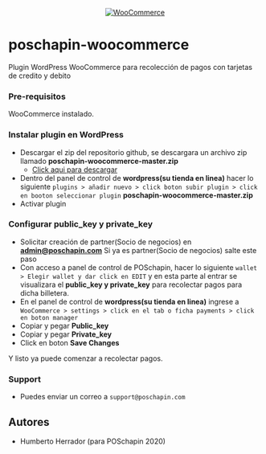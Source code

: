 
<p align="center"><a href="https://poschapin.com/"><img src="https://user-images.githubusercontent.com/37667605/86314652-713dc580-bbe5-11ea-83eb-749a41f60c65.png" alt="WooCommerce"></a></p>



# poschapin-woocommerce

Plugin WordPress WooCommerce para recolección de pagos con tarjetas de credito y debito

### Pre-requisitos

WooCommerce instalado.

### Instalar plugin en WordPress
- Descargar el zip del repositorio github, se descargara un archivo zip llamado **poschapin-woocommerce-master.zip** 
  - [Click aqui para descargar](https://github.com/hhklik/poschapin-woocommerce/archive/master.zip)
- Dentro del panel de control de **wordpress(su tienda en linea)** hacer lo siguiente  `plugins > añadir nuevo > click boton subir plugin > click en booton seleccionar plugin` **poschapin-woocommerce-master.zip**
- Activar plugin

### Configurar public_key y private_key
- Solicitar creación de partner(Socio de negocios) en **admin@poschapin.com** Si ya es partner(Socio de negocios) salte este paso
- Con acceso a panel de control de POSchapin, hacer lo siguiente `wallet > Elegir wallet y dar click en EDIT` y en esta parte al entrar se visualizara el **public_key y private_key** para recolectar pagos para dicha billetera.
- En el panel de control de **wordpress(su tienda en linea)** ingrese a `WooCommerce > settings > click en el tab o ficha payments > click en boton manager` 
- Copiar y pegar **Public_key**
- Copiar y pegar **Private_key**
- Click en boton **Save Changes**

Y listo ya puede comenzar a recolectar pagos.

### Support

- Puedes enviar un correo a `support@poschapin.com`


## Autores

- Humberto Herrador (para POSchapin 2020)




